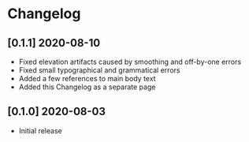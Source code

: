 # Changelog

## [0.1.1] 2020-08-10

- Fixed elevation artifacts caused by smoothing and off-by-one errors
- Fixed small typographical and grammatical errors
- Added a few references to main body text
- Added this Changelog as a separate page

## [0.1.0] 2020-08-03

- Initial release
